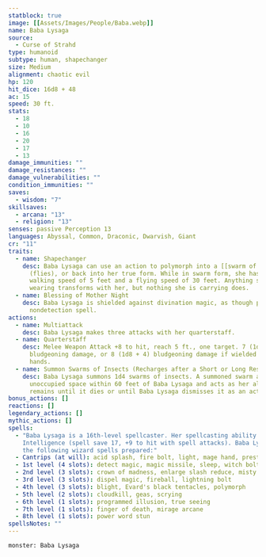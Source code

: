 ```yaml
---
statblock: true
image: [[Assets/Images/People/Baba.webp]]
name: Baba Lysaga
source:
  - Curse of Strahd
type: humanoid
subtype: human, shapechanger
size: Medium
alignment: chaotic evil
hp: 120
hit_dice: 16d8 + 48
ac: 15
speed: 30 ft.
stats:
  - 18
  - 10
  - 16
  - 20
  - 17
  - 13
damage_immunities: ""
damage_resistances: ""
damage_vulnerabilities: ""
condition_immunities: ""
saves:
  - wisdom: "7"
skillsaves:
  - arcana: "13"
  - religion: "13"
senses: passive Perception 13
languages: Abyssal, Common, Draconic, Dwarvish, Giant
cr: "11"
traits:
  - name: Shapechanger
    desc: Baba Lysaga can use an action to polymorph into a [[swarm of insects]]
      (flies), or back into her true form. While in swarm form, she has a
      walking speed of 5 feet and a flying speed of 30 feet. Anything she is
      wearing transforms with her, but nothing she is carrying does.
  - name: Blessing of Mother Night
    desc: Baba Lysaga is shielded against divination magic, as though protected by a
      nondetection spell.
actions:
  - name: Multiattack
    desc: Baba Lysaga makes three attacks with her quarterstaff.
  - name: Quarterstaff
    desc: Melee Weapon Attack +8 to hit, reach 5 ft., one target. 7 (1d6 + 4)
      bludgeoning damage, or 8 (1d8 + 4) bludgeoning damage if wielded with two
      hands.
  - name: Summon Swarms of Insects (Recharges after a Short or Long Rest)
    desc: Baba Lysaga summons 1d4 swarms of insects. A summoned swarm appears in an
      unoccupied space within 60 feet of Baba Lysaga and acts as her ally. It
      remains until it dies or until Baba Lysaga dismisses it as an action.
bonus_actions: []
reactions: []
legendary_actions: []
mythic_actions: []
spells:
  - "Baba Lysaga is a 16th-level spellcaster. Her spellcasting ability is
    Intelligence (spell save 17, +9 to hit with spell attacks). Baba Lysaga has
    the following wizard spells prepared:"
  - Cantrips (at will): acid splash, fire bolt, light, mage hand, prestidigitation
  - 1st level (4 slots): detect magic, magic missile, sleep, witch bolt
  - 2nd level (3 slots): crown of madness, enlarge slash reduce, misty step
  - 3rd level (3 slots): dispel magic, fireball, lightning bolt
  - 4th level (3 slots): blight, Evard's black tentacles, polymorph
  - 5th level (2 slots): cloudkill, geas, scrying
  - 6th level (1 slots): programmed illusion, true seeing
  - 7th level (1 slots): finger of death, mirage arcane
  - 8th level (1 slots): power word stun
spellsNotes: ""
---
```


```statblock
monster: Baba Lysaga
```